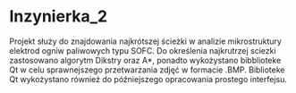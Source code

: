 # Inzynierka_2
Projekt służy do znajdowania najkrótszej ścieżki w analizie mikrostruktury elektrod ogniw paliwowych typu SOFC. 
Do określenia najkrutrzej sciezki zastosowano algorytm Dikstry oraz A*, ponadto wykożystano bibblioteke Qt w celu sprawnejszego przetwarzania zdjęć w formacie .BMP.
Biblioteke Qt wykożystano również do późniejszego opracowania prostego interfejsu.
